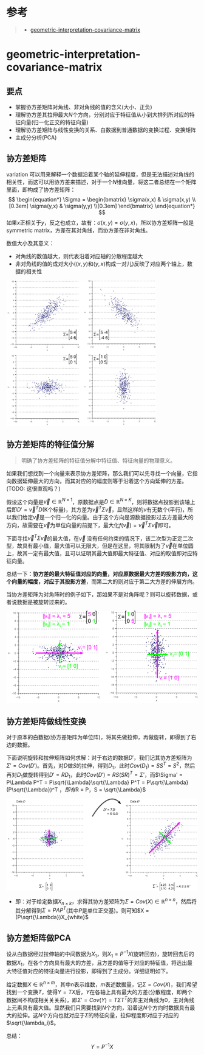 参考
====

> - [geometric-interpretation-covariance-matrix](https://www.visiondummy.com/2014/04/geometric-interpretation-covariance-matrix/)

geometric-interpretation-covariance-matrix
==========================================

要点
----

- 掌握协方差矩阵对角线、非对角线的值的含义(大小、正负)
- 理解协方差其拉伸最大$N$个方向，分别对应于特征值从小到大排列所对应的特征向量(归一化正交的特征向量)
- 理解协方差矩阵与线性变换的关系、白数据到普通数据的变换过程、变换矩阵
- 主成分分析(PCA)

协方差矩阵
----------

variation 可以用来解释一个数据沿着某个轴的延伸程度，但是无法描述对角线的相关性，而这可以用协方差来描述，对于一个$N$维向量，将这二者总结在一个矩阵里面，即构成了协方差矩阵：
$$
\begin{equation*} \Sigma = \begin{bmatrix} \sigma(x,x) & \sigma(x,y) \\[0.3em] \sigma(y,x) & \sigma(y,y) \\[0.3em] \end{bmatrix} \end{equation*}
$$
如果$x$正相关于$y$，反之也成立，故有：$\sigma(x,y) = \sigma(y,x)$，所以协方差矩阵一般是 symmetric matrix，方差在其对角线，而协方差在非对角线。

数值大小及其意义：

- 对角线的数值越大，则代表沿着对应轴的分散程度越大
- 非对角线的值的成对大小($(x, y)$和$(y, x)$构成一对儿)反映了对应两个轴上，数据的相关性

<img src="1.协方差的几何解释.assets/covariances.png" alt="The spread of the data is defined by its covariance matrix" style="zoom:80%;" />

协方差矩阵的特征值分解
----------------------

> 明确了协方差矩阵的特征值分解中特征值、特征向量的物理意义。

如果我们想找到一个向量来表示协方差矩阵，那么我们可以先寻找一个向量，它指向数据延伸最大的方向，而其对应的的幅度则等于沿着这个方向延伸的方差。(TODO: 这很直观吗？)

假设这个向量是$\vec{v}\in \mathbb{R}^{N\times 1}$，原数据点是$D \in \mathbb{R}^{N\times K}$，则将数据点投影到该轴上后即$D' = \vec{v}^T D$(K个标量)，其方差为$\vec{v}^T \Sigma \vec{v}$，显然这样的$v$有无数个(平行)，所以我们给定$\vec v$是一个归一化的向量。由于这个方向是源数据投影过去方差最大的方向，故需要在$\vec v$为单位向量的前提下，最大化$f(\vec v) = \vec{v}^T \Sigma \vec{v}$即可。

下面寻找$\vec{v}^T \Sigma \vec{v}$的最大值，在$\vec v$ 没有任何约束的情况下，该二次型为正定二次型，故具有最小值，最大值可以无限大，但是在这里，将其限制为了$\vec v$在单位圆上，故其一定有最大值，且可以证明其最大值即最大特征值、对应的取值即对应特征向量。

总结一下：**协方差的最大特征值对应的向量，对应原数据最大方差的投影方向，这个向量的幅度，对应于其投影方差**，而第二大的则对应于第二大方差的伸展方向。

当协方差矩阵为对角阵时的例子如下，那如果不是对角阵呢？则可以旋转数据，或者说数据是被旋转过来的。

<img src="1.协方差的几何解释.assets/eigenvectors.png" style="zoom:80%;" />

协方差矩阵做线性变换
--------------------

对于原本的白数据(协方差矩阵为单位阵)，将其先做拉伸，再做旋转，即得到了右边的数据。

下面说明旋转和拉伸矩阵如何求解：对于右边的数据$D'$，我们记其协方差矩阵为$\Sigma' = Cov(D')$。首先，对$D$做$S$的拉伸，得到$D_1$，此时$Cov(D_1) = SS^T = S^2$，然后再对$D_1$做旋转得到$D' = RD_1$，此时$Cov(D') = RS(SR)^T=\Sigma'$，而$\Sigma' = P\Lambda P^T = P\sqrt{\Lambda}\sqrt{\Lambda} P^T = P\sqrt{\Lambda}(P\sqrt{\Lambda})^T $，即有$R = P$，$S = \sqrt{\Lambda}$ 

<img src="1.协方差的几何解释.assets/lineartrans.png" alt="The covariance matrix represents a linear transformation of the original data" style="zoom:80%;" />

- 即：对于给定数据$X_{n\times k}$，求得其协方差矩阵为$\Sigma = Cov(X) \in \mathbb{R}^{n\times n}$，然后将其分解得到$\Sigma= P\Lambda P^T$(其中$P$是单位正交基)。则可知$X = (P\sqrt{\Lambda})X_{white}$

协方差矩阵做PCA
---------------

设从白数据经过拉伸轴的中间数据为$X_1$，则$X_1=P^{-1}X$(旋转回去)，旋转回去后的数据$X_1$，在各个方向具有最大的方差，且方差的值等于对应的特征值，将选出最大特征值对应的特征向量进行投影，即得到了主成分。详细证明如下。

给定数据$X \in \mathbb{R}^{n\times m}$，其中$n$表示维数，$m$表述数据量，记$\Sigma = Cov(X)$，我们希望找到一个变换$T$，使得$Y = TX$后，$Y$在各轴上具有最大的方差(分散程度，即两个数据间不构成相关关关系)，即$\Sigma' = Cov(Y)= T\Sigma T^T$的非主对角线为0，主对角线上元素具有最大值。显然我们只需要找到$N$个方向，沿着这$N$个方向时数据具有最大的拉伸。这$N$个方向也就对应于$\Sigma$的特征向量，拉伸程度即对应于对应的$\sqrt{\lambda_i}$。

总结：
$$
Y = P^{-1}X
$$
